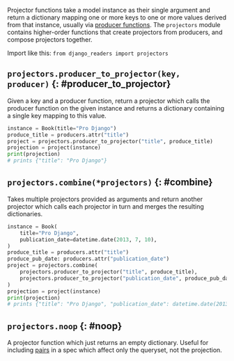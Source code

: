 Projector functions take a model instance as their single argument and return a dictionary mapping one or more keys to one or more values derived from that instance, usually via [producer functions](producers.md). The `projectors` module contains higher-order functions that create projectors from producers, and compose projectors together.

Import like this: `from django_readers import projectors`

## `projectors.producer_to_projector(key, producer)` {: #producer_to_projector}

Given a key and a producer function, return a projector which calls the producer function on the given instance and returns a dictionary containing a single key mapping to this value.

```python
instance = Book(title="Pro Django")
produce_title = producers.attr("title")
project = projectors.producer_to_projector("title", produce_title)
projection = project(instance)
print(projection)
# prints {"title": "Pro Django"}
```

## `projectors.combine(*projectors)` {: #combine}

Takes multiple projectors provided as arguments and return another projector which calls each projector in turn and merges the resulting dictionaries.

```python
instance = Book(
    title="Pro Django",
    publication_date=datetime.date(2013, 7, 10),
)
produce_title = producers.attr("title")
produce_pub_date: producers.attr("publication_date")
project = projectors.combine(
    projectors.producer_to_projector("title", produce_title),
    projectors.producer_to_projector("publication_date", produce_pub_date),
)
projection = project(instance)
print(projection)
# prints {"title": "Pro Django", "publication_date": datetime.date(2013, 7, 10)}
```

## `projectors.noop` {: #noop}

A projector function which just returns an empty dictionary. Useful for including [pairs](pairs.md) in a spec which affect only the queryset, not the projection.

